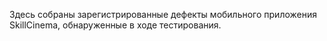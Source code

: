 Здесь собраны зарегистрированные дефекты мобильного приложения SkillCinema, обнаруженные в ходе тестирования.
